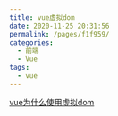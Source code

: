 ```yaml
---
title: vue虚拟dom
date: 2020-11-25 20:31:56
permalink: /pages/f1f959/
categories:
  - 前端
  - Vue
tags:
  - vue
---
```

[vue为什么使用虚拟dom](https://learnku.com/articles/50487)